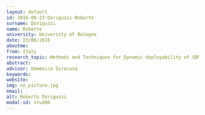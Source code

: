 ```yaml
---
layout: default 
id: 2016-08-23-Doriguzzi-Roberto
surname: Doriguzzi
name: Roberto
university: University of Bologna
date: 23/08/2016
aboutme: 
from: Italy
research_topic: Methods and Techniques for Dynamic deployability of SDN/NFV systems
abstract: 
advisor: Domenico Siracusa
keywords: 
website: 
img: no_picture.jpg
email: 
alt: Roberto Doriguzzi
modal-id: stud96
---
```

